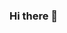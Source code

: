 ### Hi there 👋

<!--
**vladricean/vladricean** is a ✨ _special_ ✨ repository because its `README.md` (this file) appears on your GitHub profile.

Here are some ideas to get you started:

- 🔭 I’m currently working on ... Android
- 🌱 I’m currently learning ... Android
- 👯 I’m looking to collaborate on ... Android
- 🤔 I’m looking for help with ... Android
- 💬 Ask me about ... Android
- 📫 How to reach me: ... Android
- 😄 Pronouns: ... Android
- ⚡ Fun fact: ... Android
-->
